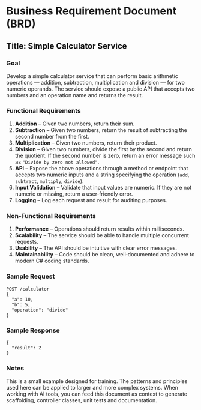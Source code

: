 # Business Requirement Document (BRD)

## Title: Simple Calculator Service

### Goal

Develop a simple calculator service that can perform basic arithmetic operations — addition, subtraction, multiplication and division — for two numeric operands. The service should expose a public API that accepts two numbers and an operation name and returns the result. 

### Functional Requirements

1. **Addition** – Given two numbers, return their sum.
2. **Subtraction** – Given two numbers, return the result of subtracting the second number from the first.
3. **Multiplication** – Given two numbers, return their product.
4. **Division** – Given two numbers, divide the first by the second and return the quotient. If the second number is zero, return an error message such as `"Divide by zero not allowed"`.
5. **API** – Expose the above operations through a method or endpoint that accepts two numeric inputs and a string specifying the operation (`add`, `subtract`, `multiply`, `divide`).
6. **Input Validation** – Validate that input values are numeric. If they are not numeric or missing, return a user‑friendly error.
7. **Logging** – Log each request and result for auditing purposes.

### Non‑Functional Requirements

1. **Performance** – Operations should return results within milliseconds.
2. **Scalability** – The service should be able to handle multiple concurrent requests.
3. **Usability** – The API should be intuitive with clear error messages.
4. **Maintainability** – Code should be clean, well‑documented and adhere to modern C# coding standards.

### Sample Request

```
POST /calculator
{
  "a": 10,
  "b": 5,
  "operation": "divide"
}
```

### Sample Response

```
{
  "result": 2
}
```

### Notes

This is a small example designed for training. The patterns and principles used here can be applied to larger and more complex systems. When working with AI tools, you can feed this document as context to generate scaffolding, controller classes, unit tests and documentation.